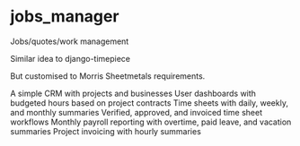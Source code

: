 # jobs_manager
Jobs/quotes/work management

Similar idea to django-timepiece

But customised to Morris Sheetmetals requirements.

A simple CRM with projects and businesses
User dashboards with budgeted hours based on project contracts
Time sheets with daily, weekly, and monthly summaries
Verified, approved, and invoiced time sheet workflows
Monthly payroll reporting with overtime, paid leave, and vacation summaries
Project invoicing with hourly summaries
